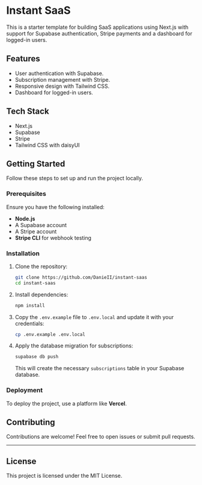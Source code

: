 # Instant SaaS

This is a starter template for building SaaS applications using Next.js with support for Supabase authentication, Stripe payments and a dashboard for logged-in users.

## Features

- User authentication with Supabase.
- Subscription management with Stripe.
- Responsive design with Tailwind CSS.
- Dashboard for logged-in users.

## Tech Stack

- Next.js
- Supabase
- Stripe
- Tailwind CSS with daisyUI

## Getting Started

Follow these steps to set up and run the project locally.

### Prerequisites

Ensure you have the following installed:

- **Node.js**
- A Supabase account
- A Stripe account
- **Stripe CLI** for webhook testing

### Installation

1. Clone the repository:

   ```bash
   git clone https://github.com/DanieII/instant-saas
   cd instant-saas
   ```

2. Install dependencies:

   ```bash
   npm install
   ```

3. Copy the `.env.example` file to `.env.local` and update it with your credentials:

   ```bash
   cp .env.example .env.local
   ```

4. Apply the database migration for subscriptions:

   ```bash
   supabase db push
   ```

   This will create the necessary `subscriptions` table in your Supabase database.

### Deployment

To deploy the project, use a platform like **Vercel**.

## Contributing

Contributions are welcome! Feel free to open issues or submit pull requests.

---

## License

This project is licensed under the MIT License.
